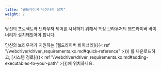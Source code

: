 ```yaml
---
title: "웹드라이버 바이너리 설치"
weight: 2
---
```



당신의 프로젝트와 브라우저 제어를 시작하기 위해서 특정 브라우저의 웹드라이버 바이너리가 설치돼있어야 합니다.

당신의 브라우저가 지원하는 [웹드라이버 바이너리]({{< ref "/webdriver/driver_requirements.ko.md#quick-reference" >}})
를 다운로드하고, 
[시스템 경로]({{< ref "/webdriver/driver_requirements.ko.md#adding-executables-to-your-path" >}})에 위치하세요.
